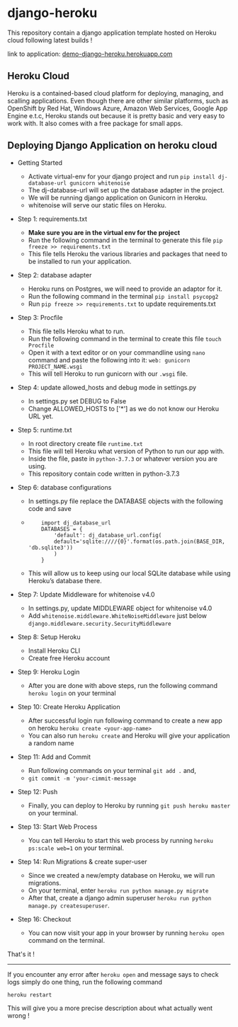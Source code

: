# django-heroku
This repository contain a django application template hosted on Heroku cloud following latest builds !

link to application: [demo-django-heroku.herokuapp.com](https://demo-django-heroku.herokuapp.com/)

## Heroku Cloud

Heroku is a contained-based cloud platform for deploying, managing, and scalling applications. Even though there are other similar platforms, such as OpenShift by Red Hat, Windows Azure, Amazon Web Services, Google App Engine e.t.c, Heroku stands out because it is pretty basic and very easy to work with. It also comes with a free package for small apps.

## Deploying Django Application on heroku cloud

- Getting Started
  - Activate virtual-env for your django project and run ```pip install dj-database-url gunicorn whitenoise```
  - The dj-database-url will set up the database adapter in the project.
  - We will be running django application on Gunicorn in Heroku.
  - whitenoise will serve our static files on Heroku.

- Step 1: requirements.txt
  - **Make sure you are in the virtual env for the project**
  - Run the following command in the terminal to generate this file ```pip freeze >> requirements.txt```
  - This file tells Heroku the various libraries and packages that need to be installed to run your application.
  
- Step 2: database adapter
  - Heroku runs on Postgres, we will need to provide an adaptor for it.
  - Run the following command in the terminal ```pip install psycopg2```
  - Run ```pip freeze >> requirements.txt``` to update requirements.txt

- Step 3: Procfile
  - This file tells Heroku what to run.
  - Run the following command in the terminal to create this file ```touch Procfile```
  - Open it with a text editor or on your commandline using ```nano``` command and paste the following into it: ```web: gunicorn PROJECT_NAME.wsgi```
  - This will tell Heroku to run gunicorn with our ```.wsgi``` file.

- Step 4: update allowed_hosts and debug mode in settings.py
  - In settings.py set DEBUG to False
  - Change ALLOWED_HOSTS to ['*'] as we do not know our Heroku URL yet.

- Step 5: runtime.txt
  - In root directory create file ```runtime.txt```
  - This file will tell Heroku what version of Python to run our app with.
  - Inside the file, paste in ```python-3.7.3``` or whatever version you are using.
  - This repository contain code written in python-3.7.3

- Step 6: database configurations
  - In settings.py file replace the DATABASE objects with the following code and save
  - ``` 
        import dj_database_url
        DATABASES = {
            'default': dj_database_url.config(
            default='sqlite:////{0}'.format(os.path.join(BASE_DIR, 'db.sqlite3'))
            )
        }
    ```
  - This will allow us to keep using our local SQLite database while using Heroku’s database there.

- Step 7: Update Middleware for whitenoise v4.0
  - In settings.py, update MIDDLEWARE object for whitenoise v4.0
  - Add ```whitenoise.middleware.WhiteNoiseMiddleware``` just below ```django.middleware.security.SecurityMiddleware```

- Step 8: Setup Heroku
  - Install Heroku CLI
  - Create free Heroku account

- Step 9: Heroku Login
  - After you are done with above steps, run the following command ```heroku login``` on your terminal

- Step 10: Create Heroku Application
  - After successful login run following command to create a new app on heroku ```heroku create <your-app-name>```
  - You can also run ```heroku create``` and Heroku will give your application a random name

- Step 11: Add and Commit
  - Run following commands on your terminal ```git add .``` and,
  - ```git commit -m 'your-cimmit-message```

- Step 12: Push
  - Finally, you can deploy to Heroku by running ```git push heroku master``` on your terminal.

- Step 13: Start Web Process
  - You can tell Heroku to start this web process by running ```heroku ps:scale web=1``` on your terminal.

- Step 14: Run Migrations & create super-user
  - Since we created a new/empty database on Heroku, we will run migrations.
  - On your terminal, enter ```heroku run python manage.py migrate``` 
  - After that, create a django admin superuser ```heroku run python manage.py createsuperuser```.

- Step 16: Checkout
  - You can now visit your app in your browser by running ```heroku open``` command on the terminal.

That's it !

---

If you encounter any error after ```heroku open``` and message says to check logs simply do one thing, run the following command

```
heroku restart
```
This will give you a more precise description about what actually went wrong !
